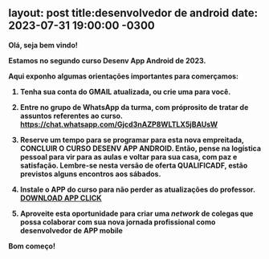 layout: post
<b>title:desenvolvedor de android
date: 2023-07-31 19:00:00 -0300
---
Olá, seja bem vindo!   

**Estamos no segundo curso Desenv App Android de 2023**. 

Aqui exponho algumas orientações importantes para comerçamos:

1. Tenha sua conta do **GMAIL** atualizada, ou crie uma para você.

2. Entre no **grupo de WhatsApp** da turma, com próprosito de tratar de assuntos referentes ao curso.    <https://chat.whatsapp.com/Gjcd3nAZP8WLTLX5jBAUsW>
   
3. Reserve um tempo para se programar para esta nova empreitada, CONCLUIR O CURSO DESENV APP ANDROID. Então, pense na logística pessoal para vir para as aulas e voltar para sua casa, com paz e satisfação. Lembre-se nesta versão de oferta QUALIFICADF, estâo previstos alguns encontros aos sábados.
   
4. **Instale o APP** do curso para não perder as atualizações do professor. [DOWNLOAD APP CLICK](https://github.com/jario/qualificadf.github.io/raw/main/APP_dev_v2-2023.apk)
  
5. Aproveite esta oportunidade para criar uma *network* de colegas que possa colaborar com sua nova jornada profissional como desenvolvedor de APP mobile


Bom começo!
